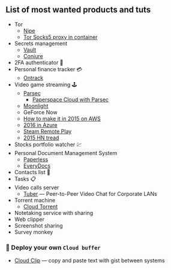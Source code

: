 ## List of most wanted products and tuts
- Tor
    - [Nipe](https://heitorgouvea.me/nipe/#/)
    - [Tor Socks5 proxy in container](https://github.com/PeterDaveHello/tor-socks-proxy)
- Secrets management
    - [Vault](https://www.hashicorp.com/products/vault/secrets-management)
    - [Conjure](https://www.conjur.org/)
- 2FA authenticator 🔐
- Personal finance tracker 💳
    - [Ontrack](https://github.com/inoda/ontrack)
- Video game streaming 🕹
    - [Parsec](https://parsecgaming.com/)
        - [Paperspace Cloud with Parsec](https://www.paperspace.com/gaming)
    - [Moonlight](https://moonlight-stream.org/)
    - GeForce Now
    - [How to make it in 2015 on AWS](https://lg.io/2015/07/05/revised-and-much-faster-run-your-own-highend-cloud-gaming-service-on-ec2.html)
    - [2016 in Azure](https://lg.io/2016/10/12/cloudy-gamer-playing-overwatch-on-azures-new-monster-gpu-instances.html)
    - [Steam Remote Play](https://store.steampowered.com/remoteplay/)
    - [2015 HN tread](https://news.ycombinator.com/item?id=9864534)
- Stocks portfolio watcher 💹
- Personal Document Management System
    - [Paperless](https://github.com/the-paperless-project/paperless)
    - [EveryDocs](https://github.com/jonashellmann/everydocs-core/)
- Contacts list 📇
- Tasks 📋
- Video calls server
    - [Tuber](https://github.com/trailofbits/tubertc) — Peer-to-Peer Video Chat for Corporate LANs
- Torrent machine
    - [Cloud Torrent](https://github.com/jpillora/cloud-torrent)
- Notetaking service with sharing
- Web clipper
- Screenshot sharing
- Survey monkey

### 📲 Deploy your own `Cloud buffer`
- [Cloud Clip](https://github.com/skywind3000/CloudClip) — copy and paste text with gist between systems